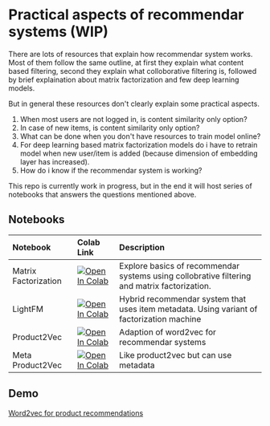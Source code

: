 
# Practical aspects of recommendar systems (WIP)

There are lots of resources that explain how recommendar system works.
Most of them follow the same outline, at first they explain what content based
filtering, second they explain what colloborative filtering is, followed by
brief explaination about matrix factorization and few deep learning models.

But in general these resources don't clearly explain some practical aspects.

1. When most users are not logged in, is content similarity only option?
2. In case of new items, is content similarity only option?
3. What can be done when you don't have resources to train model online?
4. For deep learning based matrix factorization models do i have to retrain model
   when new user/item is added (because dimension of embedding layer has increased).
5. How do i know if the recommendar system is working?

This repo is currently work in progress, but in the end it will host series of notebooks that answers the questions mentioned above.

## Notebooks

| Notebook | Colab Link | Description |
| :--- | :-- | :-- |
| Matrix Factorization | [![Open In Colab](https://colab.research.google.com/assets/colab-badge.svg)](https://colab.research.google.com/github/breathingcyborg/practical-aspects-of-recommendar-systems/blob/main/notebooks/morrisb_kaggle.ipynb) | Explore basics of recommendar systems using collobrative filtering and matrix factorization. |
| LightFM | [![Open In Colab](https://colab.research.google.com/assets/colab-badge.svg)](https://colab.research.google.com/github/breathingcyborg/practical-aspects-of-recommendar-systems/blob/main/notebooks/lightfm.ipynb) | Hybrid recommendar system that uses item metadata. Using variant of factorization machine |
| Product2Vec | [![Open In Colab](https://colab.research.google.com/assets/colab-badge.svg)](https://colab.research.google.com/github/breathingcyborg/practical-aspects-of-recommendar-systems/blob/main/notebooks/prod2vec.ipynb) | Adaption of word2vec for recommendar systems |
| Meta Product2Vec | [![Open In Colab](https://colab.research.google.com/assets/colab-badge.svg)](https://colab.research.google.com/github/breathingcyborg/practical-aspects-of-recommendar-systems/blob/main/notebooks/meta%20prod2vec.ipynb) | Like product2vec but can use metadata |

## Demo

[Word2vec for product recommendations](https://huggingface.co/spaces/breathingcyborg/word2vec-for-products)

